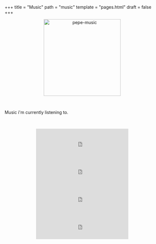 +++
title = "Music"
path = "music"
template = "pages.html"
draft = false
+++

<p align="center">
  <img src="https://sachinsenal0x64.github.io/picx-images-hosting/music-pepe.3qfwzp39mn0g.gif" alt="pepe-music" width="250" height="250" />
</p>


<br>

<p>Music i'm currently listening to.</p>

<br>

<div style="text-align: center;">

 <p>

  <span style="float:left;">

   <iframe src="https://embed.tidal.com/tracks/294404537?disableAnalytics=true" frameborder="0" style="width: 100%; max-width: 300px; height: 90px;"></iframe>
   <iframe src="https://embed.tidal.com/tracks/294404536?disableAnalytics=true" frameborder="0" style="width: 100%; max-width: 300px; height: 90px;"></iframe>

   </span>

   <span style="float:right;">
     
   <iframe src="https://embed.tidal.com/tracks/294404535?disableAnalytics=true" frameborder="0" style="width: 100%; max-width: 300px; height: 90px;"></iframe>
   <iframe src="https://embed.tidal.com/tracks/138790325?disableAnalytics=true" frameborder="0" style="width: 100%; max-width: 300px; height: 90px;"></iframe>
      
   </span>

   <span style="float:left;">

      
   </span>

 </p>
</div>
